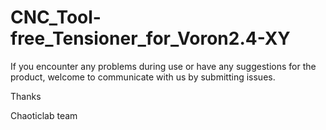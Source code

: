 # CNC_Tool-free_Tensioner_for_Voron2.4-XY
If you encounter any problems during use or have any suggestions for the product, welcome to communicate with us by submitting issues.<br>

Thanks<br> 

Chaoticlab team
